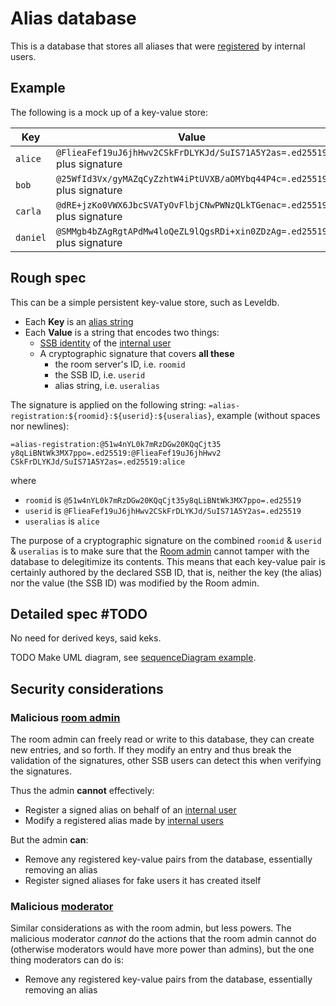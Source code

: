 # Alias database

This is a database that stores all aliases that were [registered](Registration.md) by internal users.

## Example

The following is a mock up of a key-value store:

| Key | Value |
|----|-----|
| `alice` | `@FlieaFef19uJ6jhHwv2CSkFrDLYKJd/SuIS71A5Y2as=.ed25519` plus signature |
| `bob` | `@25WfId3Vx/gyMAZqCyZzhtW4iPtUVXB/aOMYbq44P4c=.ed25519` plus signature |
| `carla` | `@dRE+jzKo0VWX6JbcSVATyOvFlbjCNwPWNzQLkTGenac=.ed25519` plus signature |
| `daniel` | `@SMMgb4bZAgRgtAPdMw4loQeZL9lQgsRDi+xin0ZDzAg=.ed25519` plus signature |

## Rough spec

This can be a simple persistent key-value store, such as Leveldb.

- Each **Key** is an [alias string](Alias%20string.md)
- Each **Value** is a string that encodes two things:
  - [SSB identity](https://ssbc.github.io/scuttlebutt-protocol-guide/#keys-and-identities) of the [internal user](../Stakeholders/Internal%20user.md)
  - A cryptographic signature that covers **all these**
    - the room server's ID, i.e. `roomid`
    - the SSB ID, i.e. `userid`
    - alias string, i.e. `useralias`

The signature is applied on the following string: `=alias-registration:${roomid}:${userid}:${useralias}`, example (without spaces nor newlines):

```
=alias-registration:@51w4nYL0k7mRzDGw20KQqCjt35
y8qLiBNtWk3MX7ppo=.ed25519:@FlieaFef19uJ6jhHwv2
CSkFrDLYKJd/SuIS71A5Y2as=.ed25519:alice
```

where

- `roomid` is `@51w4nYL0k7mRzDGw20KQqCjt35y8qLiBNtWk3MX7ppo=.ed25519`
- `userid` is `@FlieaFef19uJ6jhHwv2CSkFrDLYKJd/SuIS71A5Y2as=.ed25519`
- `useralias` is `alice`

The purpose of a cryptographic signature on the combined `roomid` & `userid` & `useralias` is to make sure that the [Room admin](../Stakeholders/Room%20admin.md) cannot tamper with the database to delegitimize its contents. This means that each key-value pair is certainly authored by the declared SSB ID, that is, neither the key (the alias) nor the value (the SSB ID) was modified by the Room admin.

## Detailed spec #TODO

No need for derived keys, said keks.

TODO Make UML diagram, see [sequenceDiagram example](../Misc/sequenceDiagram%20example.md).

## Security considerations

### Malicious [room admin](../Stakeholders/Room%20admin.md)

The room admin can freely read or write to this database, they can create new entries, and so forth. If they modify an entry and thus break the validation of the signatures, other SSB users can detect this when verifying the signatures.

Thus the admin **cannot** effectively:

- Register a signed alias on behalf of an [internal user](../Stakeholders/Internal%20user.md)
- Modify a registered alias made by [internal users](../Stakeholders/Internal%20user.md)

But the admin **can**:

- Remove any registered key-value pairs from the database, essentially removing an alias
- Register signed aliases for fake users it has created itself

### Malicious [moderator](../Stakeholders/Moderator.md)

Similar considerations as with the room admin, but less powers. The malicious moderator *cannot* do the actions that the room admin cannot do (otherwise moderators would have more power than admins), but the one thing moderators can do is:

- Remove any registered key-value pairs from the database, essentially removing an alias
